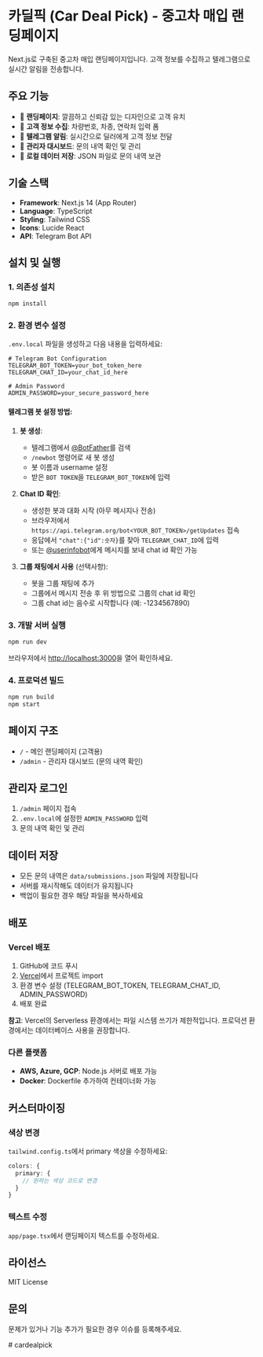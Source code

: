 # 카딜픽 (Car Deal Pick) - 중고차 매입 랜딩페이지

Next.js로 구축된 중고차 매입 랜딩페이지입니다. 고객 정보를 수집하고 텔레그램으로 실시간 알림을 전송합니다.

## 주요 기능

- 🚗 **랜딩페이지**: 깔끔하고 신뢰감 있는 디자인으로 고객 유치
- 📝 **고객 정보 수집**: 차량번호, 차종, 연락처 입력 폼
- 📱 **텔레그램 알림**: 실시간으로 딜러에게 고객 정보 전달
- 🔐 **관리자 대시보드**: 문의 내역 확인 및 관리
- 💾 **로컬 데이터 저장**: JSON 파일로 문의 내역 보관

## 기술 스택

- **Framework**: Next.js 14 (App Router)
- **Language**: TypeScript
- **Styling**: Tailwind CSS
- **Icons**: Lucide React
- **API**: Telegram Bot API

## 설치 및 실행

### 1. 의존성 설치

```bash
npm install
```

### 2. 환경 변수 설정

`.env.local` 파일을 생성하고 다음 내용을 입력하세요:

```env
# Telegram Bot Configuration
TELEGRAM_BOT_TOKEN=your_bot_token_here
TELEGRAM_CHAT_ID=your_chat_id_here

# Admin Password
ADMIN_PASSWORD=your_secure_password_here
```

#### 텔레그램 봇 설정 방법:

1. **봇 생성**:
   - 텔레그램에서 [@BotFather](https://t.me/botfather)를 검색
   - `/newbot` 명령어로 새 봇 생성
   - 봇 이름과 username 설정
   - 받은 `BOT TOKEN`을 `TELEGRAM_BOT_TOKEN`에 입력

2. **Chat ID 확인**:
   - 생성한 봇과 대화 시작 (아무 메시지나 전송)
   - 브라우저에서 `https://api.telegram.org/bot<YOUR_BOT_TOKEN>/getUpdates` 접속
   - 응답에서 `"chat":{"id":숫자}`를 찾아 `TELEGRAM_CHAT_ID`에 입력
   - 또는 [@userinfobot](https://t.me/userinfobot)에게 메시지를 보내 chat id 확인 가능

3. **그룹 채팅에서 사용** (선택사항):
   - 봇을 그룹 채팅에 추가
   - 그룹에서 메시지 전송 후 위 방법으로 그룹의 chat id 확인
   - 그룹 chat id는 음수로 시작합니다 (예: -1234567890)

### 3. 개발 서버 실행

```bash
npm run dev
```

브라우저에서 [http://localhost:3000](http://localhost:3000)을 열어 확인하세요.

### 4. 프로덕션 빌드

```bash
npm run build
npm start
```

## 페이지 구조

- `/` - 메인 랜딩페이지 (고객용)
- `/admin` - 관리자 대시보드 (문의 내역 확인)

## 관리자 로그인

1. `/admin` 페이지 접속
2. `.env.local`에 설정한 `ADMIN_PASSWORD` 입력
3. 문의 내역 확인 및 관리

## 데이터 저장

- 모든 문의 내역은 `data/submissions.json` 파일에 저장됩니다
- 서버를 재시작해도 데이터가 유지됩니다
- 백업이 필요한 경우 해당 파일을 복사하세요

## 배포

### Vercel 배포

1. GitHub에 코드 푸시
2. [Vercel](https://vercel.com)에서 프로젝트 import
3. 환경 변수 설정 (TELEGRAM_BOT_TOKEN, TELEGRAM_CHAT_ID, ADMIN_PASSWORD)
4. 배포 완료

**참고**: Vercel의 Serverless 환경에서는 파일 시스템 쓰기가 제한적입니다. 프로덕션 환경에서는 데이터베이스 사용을 권장합니다.

### 다른 플랫폼

- **AWS, Azure, GCP**: Node.js 서버로 배포 가능
- **Docker**: Dockerfile 추가하여 컨테이너화 가능

## 커스터마이징

### 색상 변경

`tailwind.config.ts`에서 primary 색상을 수정하세요:

```typescript
colors: {
  primary: {
    // 원하는 색상 코드로 변경
  }
}
```

### 텍스트 수정

`app/page.tsx`에서 랜딩페이지 텍스트를 수정하세요.

## 라이선스

MIT License

## 문의

문제가 있거나 기능 추가가 필요한 경우 이슈를 등록해주세요.




#   c a r d e a l p i c k  
 